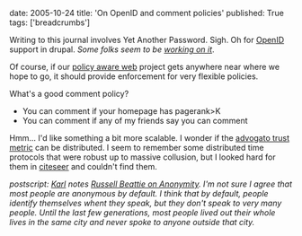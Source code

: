 date: 2005-10-24
title: 'On OpenID and comment policies'
published: True
tags: ['breadcrumbs']

Writing to this journal involves Yet Another Password. Sigh. Oh for <a href="http://www.openid.net/">OpenID</a> support in drupal. <em>Some folks seem to be <a href="http://drupal.org/node/33254">working on it</a></em>.

Of course, if our <a href="http://www.policyawareweb.org/">policy aware web</a> project gets anywhere near where we hope to go, it should provide enforcement for very flexible policies.

What's a good comment policy?

<ul>
<li>You can comment if your homepage has pagerank>K</li>
<li>You can comment if any of my friends say you can comment</li>
</ul>

Hmm... I'd like something a bit more scalable. I wonder if the <a href="http://www.advogato.org/trust-metric.html">advogato trust metric</a> can be distributed. I seem to remember some distributed time protocols that were robust up to massive collusion, but I looked hard for them in <a href="http://citeseer.ist.psu.edu/">citeseer</a> and couldn't find them.

<em>postscript: <a href="http://www.la-grange.net/">Karl</a> notes <a href="http://www.russellbeattie.com/notebook/1008640.html">Russell Beattie on Anonymity</a>. I'm not sure I agree that most people are anonymous by default. I think that by default, people identify themselves whent they speak, but they don't speak to very many people. Until the last few generations, most people lived out their whole lives in the same city and never spoke to anyone outside that city.</em>

